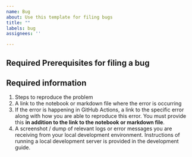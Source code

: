 ```yaml
---
name: Bug
about: Use this template for filing bugs
title: ""
labels: bug
assignees: ''

---
```


## Required Prerequisites for filing a bug


## Required information

1. Steps to reproduce the problem
2. A link to the notebook or markdown file where the error is occurring
3. If the error is happening in GitHub Actions, a link to the specific error along with how you are able to reproduce this error.  You must provide this **in addition to the link to the notebook or markdown file**.
4. A screenshot / dump of relevant logs or error messages you are receiving from your local development environment. Instructions of running a local development server is provided in the development guide.
